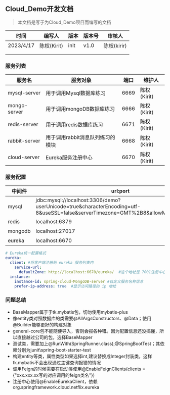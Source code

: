 ## Cloud_Demo开发文档

> 本文档是写于为Cloud_Demo项目而编写的文档

| 时间      | 编写人      | 版本 | 版本号 | 审核人      |
| --------- | ----------- | ---- | ------ | ----------- |
| 2023/4/17 | 陈权(Kirit) | init | v1.0   | 陈权(kirir) |
|           |             |      |        |             |
|           |             |      |        |             |



### 服务列表

| 服务名        | 服务对象                         | 端口 | 维护人      |
| ------------- | -------------------------------- | ---- | ----------- |
| mysql-server  | 用于调用Mysql数据库练习          | 6669 | 陈权(Kirit) |
| mongo-server  | 用于调用mongoDB数据库练习        | 6666 | 陈权(Kirit) |
| redis-server  | 用于调用redis数据库练习          | 6671 | 陈权(Kirit) |
| rabbit-server | 用于调用rabbit消息队列练习的模块 | 6668 | 陈权(Kirit) |
| cloud-server  | Eureka服务注册中心               | 6670 | 陈权(Kirit) |



### 服务配置

| 中间件  | url:port                                                     | 部分配置       | 密码         |
| ------- | ------------------------------------------------------------ | -------------- | ------------ |
| mysql   | jdbc:mysql://localhost:3306/demo?userUnicode=true&characterEncoding=utf-8&useSSL=false&serverTimezone=GMT%2B8&allowMultiQueries=true | username:root; | quectel@2022 |
| redis   | localhost:6379                                               |                | 无           |
| mongodb | localhost:27017                                              |                | 无           |
| eureka  | localhost:6670                                               |                | 无           |

```yml
# Eureka统一配置格式
eureka:
  client: #将客户端注册到 eureka 服务列表内
    service-url:
      defaultZone: http://localhost:6670/eureka/  #这个地址是 7001注册中心在 application.yml 中暴露出来额注册地址 （单机版）
  instance:
    instance-id: spring-cloud-MongoDB-server #自定义服务名称信息
    prefer-ip-address: true  #显示访问路径的 ip 地址
```



### 问题总结

- BaseMapper属于于tk.mybatis包，切勿使用mybatis-plus
- 像entity类对照数据库的类需要@AllArgsConstructors、@Data；使用@Builder能够更好的构建对象
- general-core包不能随便导入，否则会报各种错。因为配置信息还没搞懂，所以直接越过公司的包，选择BaseMapper
- 测试类，需要加上@RunWith(SpringRunner.class);@SpringBootTest；其依赖分别为junit\spring-boot-starter-test
- 构建entity等类，属性类型如果选择int,建议替换成Integer封装类，这样tk.mybatis不会出现通过主键查询报错的情况
- 调用Feign的时候需要在启动类使用@EnableFeignClients(clients = {"xxx.xxx.xx写的对应调用的feign类名"})
- 注册中心使用@EnableEurekaClient，依赖 org.springframework.cloud.netflix.eureka